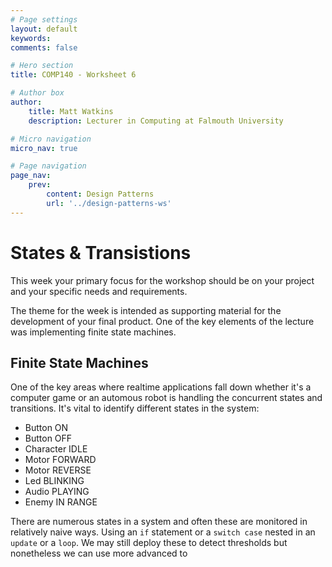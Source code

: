 ```yaml
---
# Page settings
layout: default
keywords:
comments: false

# Hero section
title: COMP140 - Worksheet 6

# Author box
author:
    title: Matt Watkins
    description: Lecturer in Computing at Falmouth University

# Micro navigation
micro_nav: true

# Page navigation
page_nav:
    prev:
        content: Design Patterns
        url: '../design-patterns-ws'
---
```


# States & Transistions

This week your primary focus for the workshop should be on your project and your specific needs and requirements.

The theme for the week is intended as supporting material for the development of your final product. One of the key elements of the lecture was implementing finite state machines.

## Finite State Machines

One of the key areas where realtime applications fall down whether it's a computer game or an automous robot is handling the concurrent states and transitions. It's vital to identify different states in the system:

 - Button ON
 - Button OFF
 - Character IDLE
 - Motor FORWARD
 - Motor REVERSE
 - Led BLINKING
 - Audio PLAYING
 - Enemy IN RANGE

There are numerous states in a system and often these are monitored in relatively naive ways. Using an `if` statement or  a `switch case` nested in an `update` or a `loop`. We may still deploy these to detect thresholds but nonetheless we can use more advanced to 



<!--stackedit_data:
eyJoaXN0b3J5IjpbLTE2OTQ4MDcyMjUsMTA2NjAwNzgxOF19
-->